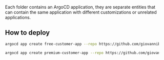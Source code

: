 Each folder contains an ArgoCD application, they are separate entities that can contain the same application with different customizations or unrelated applications.

## How to deploy

```sh
argocd app create free-customer-app --repo https://github.com/giovannibaratta/argocd-deploy.git --path 'argocd/apps/free-customer' --dest-namespace free-customer --dest-server https://kubernetes.default.svc --sync-policy automated
```

```sh
argocd app create premium-customer-app --repo https://github.com/giovannibaratta/argocd-deploy.git --path 'argocd/apps/premium-customer' --dest-namespace premium-customer --dest-server https://kubernetes.default.svc --sync-policy automated
```
